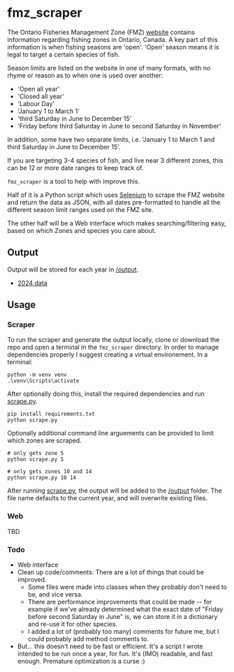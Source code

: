 # fmz_scraper
The Ontario Fisheries Management Zone (FMZ) [website](https://www.ontario.ca/page/ontario-fishery-regulations-variation-orders) contains information regarding fishing zones in Ontario, Canada. A key part of this information is when fishing seasons are 'open'. 'Open' season means it is legal to target a certain species of fish.

Season limits are listed on the website in one of many formats, with no rhyme or reason as to when one is used over another:
- 'Open all year'
- 'Closed all year'
- 'Labour Day'
- 'January 1 to March 1'
- 'third Saturday in June to December 15'
- 'Friday before third Saturday in June to second Saturday in November'

In addition, some have two separate limits, i.e. 'January 1 to March 1 and third Saturday in June to December 15'.

If you are targeting 3-4 species of fish, and live near 3 different zones, this can be 12 or more date ranges to keep track of.

````fmz_scraper```` is a tool to help with improve this.

Half of it is a Python script which uses [Selenium](https://www.selenium.dev/) to scrape the FMZ website and return the data as JSON, with all dates pre-formatted to handle all the different season limit ranges used on the FMZ site.

The other half will be a Web interface which makes searching/filtering easy, based on which Zones and species you care about.

## Output
Output will be stored for each year in [/output](/output).
- [2024 data](/output/2024.json)

## Usage
### Scraper
To run the scraper and generate the output locally, clone or download the repo and open a terminal in the ````fmz_scraper```` directory. In order to manage dependencies properly I suggest creating a virtual environement. In a terminal: 
````
python -m venv venv
.\venv\Scripts\activate
````
After optionally doing this, install the required dependencies and run [scrape.py](scrape.py).
````
pip install requirements.txt
python scrape.py
````
Optionally additional command line arguements can be provided to limit which zones are scraped.
````
# only gets zone 5
python scrape.py 5

# only gets zones 10 and 14
python scrape.py 10 14
````
After running [scrape.py](scrape.py), the output will be added to the [/output](/output) folder. The file name defaults to the current year, and will overwrite existing files.


### Web
TBD


### Todo
- Web interface
- Clean up code/comments: There are a lot of things that could be improved. 
    - Some files were made into classes when they probably don't need to be, and vice versa.
    - There are performance improvements that could be made -- for example if we've already determined what the exact date of "Friday before second Saturday in June" is, we can store it in a dictionary and re-use it for other species.
    - I added a lot of (probably too many) comments for future me, but I could probably add method comments to.
- But... this doesn't need to be fast or efficient. It's a script I wrote intended to be run once a year, for fun. It's (IMO) readable, and fast enough. Premature optimization is a curse :)